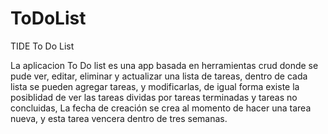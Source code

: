 # ToDoList
TIDE To Do List

La aplicacion To Do list es una app basada en herramientas crud donde se pude ver, editar, eliminar y actualizar una lista de tareas, dentro de cada lista se pueden agregar tareas, y modificarlas, de igual forma existe la posiblidad de ver las tareas dividas por tareas terminadas y tareas no concluidas, La fecha de creación se crea al momento de hacer una tarea nueva, y esta tarea vencera dentro de tres semanas.
